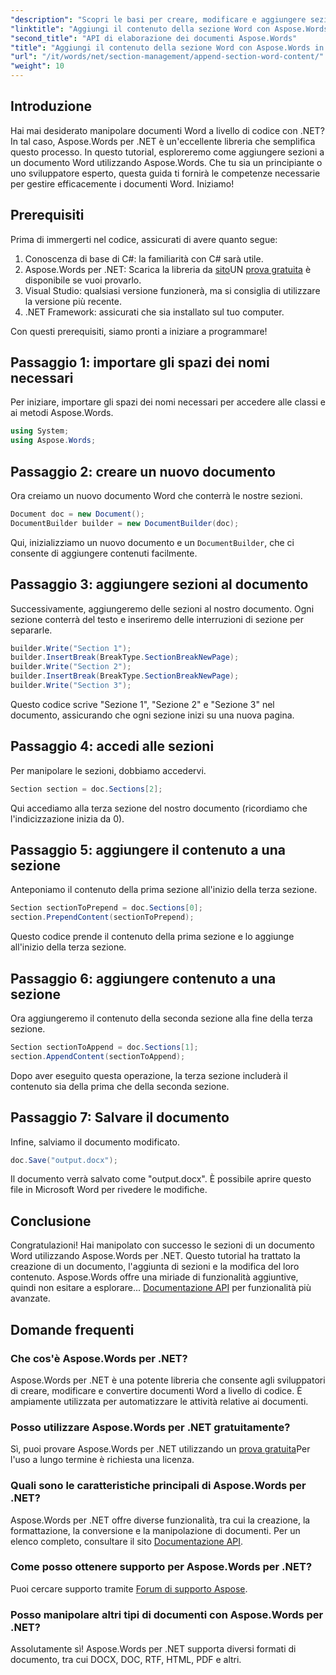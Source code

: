```yaml
---
"description": "Scopri le basi per creare, modificare e aggiungere sezioni nei documenti Word con esempi facili da seguire, perfetti sia per i principianti che per gli sviluppatori esperti."
"linktitle": "Aggiungi il contenuto della sezione Word con Aspose.Words in .NET"
"second_title": "API di elaborazione dei documenti Aspose.Words"
"title": "Aggiungi il contenuto della sezione Word con Aspose.Words in .NET"
"url": "/it/words/net/section-management/append-section-word-content/"
"weight": 10
---
```


## Introduzione

Hai mai desiderato manipolare documenti Word a livello di codice con .NET? In tal caso, Aspose.Words per .NET è un'eccellente libreria che semplifica questo processo. In questo tutorial, esploreremo come aggiungere sezioni a un documento Word utilizzando Aspose.Words. Che tu sia un principiante o uno sviluppatore esperto, questa guida ti fornirà le competenze necessarie per gestire efficacemente i documenti Word. Iniziamo!

## Prerequisiti

Prima di immergerti nel codice, assicurati di avere quanto segue:

1. Conoscenza di base di C#: la familiarità con C# sarà utile.
2. Aspose.Words per .NET: Scarica la libreria da [sito](https://releases.aspose.com/words/net/)UN [prova gratuita](https://releases.aspose.com/) è disponibile se vuoi provarlo.
3. Visual Studio: qualsiasi versione funzionerà, ma si consiglia di utilizzare la versione più recente.
4. .NET Framework: assicurati che sia installato sul tuo computer.

Con questi prerequisiti, siamo pronti a iniziare a programmare!

## Passaggio 1: importare gli spazi dei nomi necessari

Per iniziare, importare gli spazi dei nomi necessari per accedere alle classi e ai metodi Aspose.Words.

```csharp
using System;
using Aspose.Words;
```

## Passaggio 2: creare un nuovo documento

Ora creiamo un nuovo documento Word che conterrà le nostre sezioni.

```csharp
Document doc = new Document();
DocumentBuilder builder = new DocumentBuilder(doc);
```

Qui, inizializziamo un nuovo documento e un `DocumentBuilder`, che ci consente di aggiungere contenuti facilmente.

## Passaggio 3: aggiungere sezioni al documento

Successivamente, aggiungeremo delle sezioni al nostro documento. Ogni sezione conterrà del testo e inseriremo delle interruzioni di sezione per separarle.

```csharp
builder.Write("Section 1");
builder.InsertBreak(BreakType.SectionBreakNewPage);
builder.Write("Section 2");
builder.InsertBreak(BreakType.SectionBreakNewPage);
builder.Write("Section 3");
```

Questo codice scrive "Sezione 1", "Sezione 2" e "Sezione 3" nel documento, assicurando che ogni sezione inizi su una nuova pagina.

## Passaggio 4: accedi alle sezioni

Per manipolare le sezioni, dobbiamo accedervi.

```csharp
Section section = doc.Sections[2];
```

Qui accediamo alla terza sezione del nostro documento (ricordiamo che l'indicizzazione inizia da 0).

## Passaggio 5: aggiungere il contenuto a una sezione

Anteponiamo il contenuto della prima sezione all'inizio della terza sezione.

```csharp
Section sectionToPrepend = doc.Sections[0];
section.PrependContent(sectionToPrepend);
```

Questo codice prende il contenuto della prima sezione e lo aggiunge all'inizio della terza sezione.

## Passaggio 6: aggiungere contenuto a una sezione

Ora aggiungeremo il contenuto della seconda sezione alla fine della terza sezione.

```csharp
Section sectionToAppend = doc.Sections[1];
section.AppendContent(sectionToAppend);
```

Dopo aver eseguito questa operazione, la terza sezione includerà il contenuto sia della prima che della seconda sezione.

## Passaggio 7: Salvare il documento

Infine, salviamo il documento modificato.

```csharp
doc.Save("output.docx");
```

Il documento verrà salvato come "output.docx". È possibile aprire questo file in Microsoft Word per rivedere le modifiche.

## Conclusione

Congratulazioni! Hai manipolato con successo le sezioni di un documento Word utilizzando Aspose.Words per .NET. Questo tutorial ha trattato la creazione di un documento, l'aggiunta di sezioni e la modifica del loro contenuto. Aspose.Words offre una miriade di funzionalità aggiuntive, quindi non esitare a esplorare... [Documentazione API](https://reference.aspose.com/words/net/) per funzionalità più avanzate.

## Domande frequenti

### Che cos'è Aspose.Words per .NET?

Aspose.Words per .NET è una potente libreria che consente agli sviluppatori di creare, modificare e convertire documenti Word a livello di codice. È ampiamente utilizzata per automatizzare le attività relative ai documenti.

### Posso utilizzare Aspose.Words per .NET gratuitamente?

Sì, puoi provare Aspose.Words per .NET utilizzando un [prova gratuita](https://releases.aspose.com/)Per l'uso a lungo termine è richiesta una licenza.

### Quali sono le caratteristiche principali di Aspose.Words per .NET?

Aspose.Words per .NET offre diverse funzionalità, tra cui la creazione, la formattazione, la conversione e la manipolazione di documenti. Per un elenco completo, consultare il sito [Documentazione API](https://reference.aspose.com/words/net/).

### Come posso ottenere supporto per Aspose.Words per .NET?

Puoi cercare supporto tramite [Forum di supporto Aspose](https://forum.aspose.com/c/words/8).

### Posso manipolare altri tipi di documenti con Aspose.Words per .NET?

Assolutamente sì! Aspose.Words per .NET supporta diversi formati di documento, tra cui DOCX, DOC, RTF, HTML, PDF e altri.